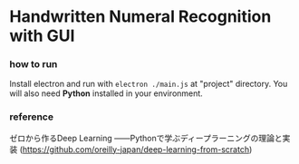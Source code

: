 # Handwritten Numeral Recognition with GUI
### how to run
Install electron and run with ```electron ./main.js``` at "project" directory. You will also need **Python** installed in your environment.
### reference
ゼロから作るDeep Learning ――Pythonで学ぶディープラーニングの理論と実装
(https://github.com/oreilly-japan/deep-learning-from-scratch)
